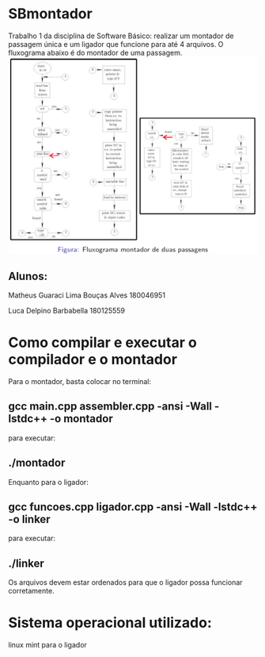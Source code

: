# SBmontador
Trabalho 1 da disciplina de Software Básico: realizar um montador de passagem única e um ligador que funcione para até 4 arquivos. O fluxograma abaixo é do montador de uma passagem.
![Fluxograma do montador](/images/fluxograma.png)

## Alunos:

Matheus Guaraci Lima Bouças Alves 180046951

Luca Delpino Barbabella 180125559

# Como compilar e executar o compilador e o montador
Para o montador, basta colocar no terminal:

## gcc main.cpp assembler.cpp -ansi -Wall -lstdc++ -o montador

para executar:

## ./montador <arquivo>

Enquanto para o ligador:

## gcc funcoes.cpp ligador.cpp -ansi -Wall -lstdc++ -o linker

para executar:

## ./linker <arquivo> <arquivo> <arquivo> <arquivo>
 
Os arquivos devem estar ordenados para que o ligador possa funcionar corretamente.
 
# Sistema operacional utilizado:
linux mint para o ligador
